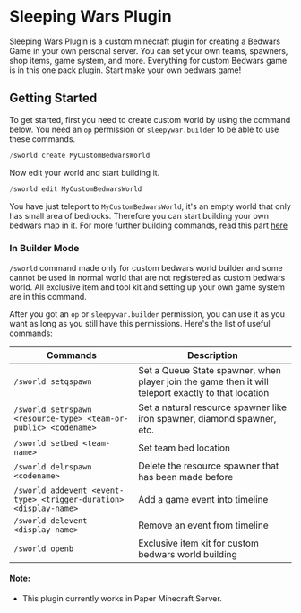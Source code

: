 # Sleeping Wars Plugin
 Sleeping Wars Plugin is a custom minecraft plugin for creating a Bedwars Game in your own personal server. You can set your own teams, spawners, shop items, game system, and more. Everything for custom Bedwars game is in this one pack plugin. Start make your own bedwars game! 
 
## Getting Started
 To get started, first you need to create custom world by using the command below. You need an `op` permission or `sleepywar.builder` to be able to use these commands.

```python
/sworld create MyCustomBedwarsWorld
```

 Now edit your world and start building it.
 
```python
/sworld edit MyCustomBedwarsWorld
```

 You have just teleport to `MyCustomBedwarsWorld`, it's an empty world that only has small area of bedrocks. Therefore you can start building your own bedwars map in it. For more further building commands, read this part [here](https://github.com/JonasT4n/Sleeping-Wars-Plugin#in-builder-mode)


### In Builder Mode
 `/sworld` command made only for custom bedwars world builder and some cannot be used in normal world that are not registered as custom bedwars world. All exclusive item and tool kit and setting up your own game system are in this command.

 After you got an `op` or `sleepywar.builder` permission, you can use it as you want as long as you still have this permissions. Here's the list of useful commands:

|Commands|Description|
|--------|-----------|
|`/sworld setqspawn`|Set a Queue State spawner, when player join the game then it will teleport exactly to that location|
|`/sworld setrspawn <resource-type> <team-or-public> <codename>`|Set a natural resource spawner like iron spawner, diamond spawner, etc.|
|`/sworld setbed <team-name>`|Set team bed location|
|`/sworld delrspawn <codename>`|Delete the resource spawner that has been made before|
|`/sworld addevent <event-type> <trigger-duration> <display-name>`|Add a game event into timeline|
|`/sworld delevent <display-name>`|Remove an event from timeline|
|`/sworld openb`|Exclusive item kit for custom bedwars world building|

#### Note: 
 - This plugin currently works in Paper Minecraft Server.
 
 
